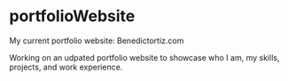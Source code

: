 # portfolioWebsite
My current portfolio website: Benedictortiz.com

Working on an udpated portfolio website to showcase who I am, my skills, projects, and work experience.

